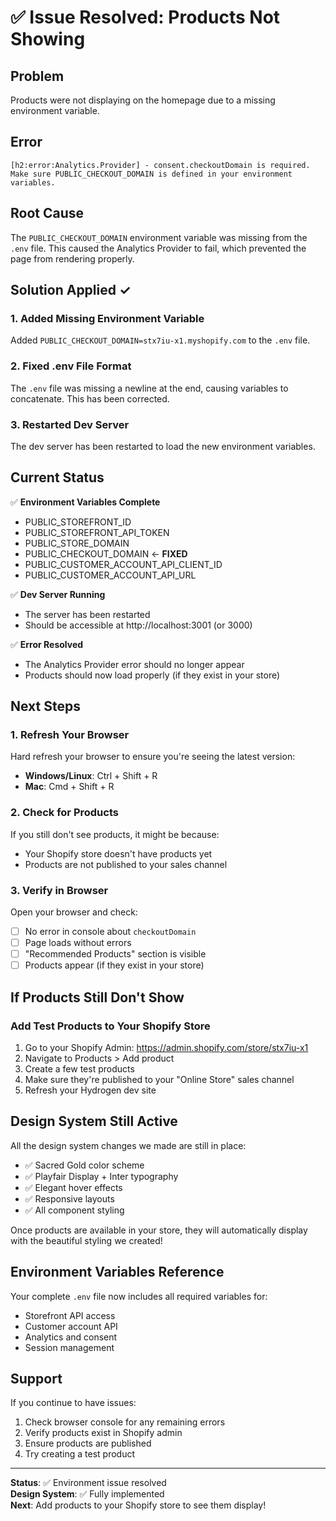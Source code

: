 # ✅ Issue Resolved: Products Not Showing

## Problem
Products were not displaying on the homepage due to a missing environment variable.

## Error
```
[h2:error:Analytics.Provider] - consent.checkoutDomain is required. 
Make sure PUBLIC_CHECKOUT_DOMAIN is defined in your environment variables.
```

## Root Cause
The `PUBLIC_CHECKOUT_DOMAIN` environment variable was missing from the `.env` file. This caused the Analytics Provider to fail, which prevented the page from rendering properly.

## Solution Applied ✓

### 1. Added Missing Environment Variable
Added `PUBLIC_CHECKOUT_DOMAIN=stx7iu-x1.myshopify.com` to the `.env` file.

### 2. Fixed .env File Format
The `.env` file was missing a newline at the end, causing variables to concatenate. This has been corrected.

### 3. Restarted Dev Server
The dev server has been restarted to load the new environment variables.

## Current Status

✅ **Environment Variables Complete**
- PUBLIC_STOREFRONT_ID
- PUBLIC_STOREFRONT_API_TOKEN
- PUBLIC_STORE_DOMAIN
- PUBLIC_CHECKOUT_DOMAIN ← **FIXED**
- PUBLIC_CUSTOMER_ACCOUNT_API_CLIENT_ID
- PUBLIC_CUSTOMER_ACCOUNT_API_URL

✅ **Dev Server Running**
- The server has been restarted
- Should be accessible at http://localhost:3001 (or 3000)

✅ **Error Resolved**
- The Analytics Provider error should no longer appear
- Products should now load properly (if they exist in your store)

## Next Steps

### 1. Refresh Your Browser
Hard refresh your browser to ensure you're seeing the latest version:
- **Windows/Linux**: Ctrl + Shift + R
- **Mac**: Cmd + Shift + R

### 2. Check for Products
If you still don't see products, it might be because:
- Your Shopify store doesn't have products yet
- Products are not published to your sales channel

### 3. Verify in Browser
Open your browser and check:
- [ ] No error in console about `checkoutDomain`
- [ ] Page loads without errors
- [ ] "Recommended Products" section is visible
- [ ] Products appear (if they exist in your store)

## If Products Still Don't Show

### Add Test Products to Your Shopify Store

1. Go to your Shopify Admin: https://admin.shopify.com/store/stx7iu-x1
2. Navigate to Products > Add product
3. Create a few test products
4. Make sure they're published to your "Online Store" sales channel
5. Refresh your Hydrogen dev site

## Design System Still Active

All the design system changes we made are still in place:
- ✅ Sacred Gold color scheme
- ✅ Playfair Display + Inter typography
- ✅ Elegant hover effects
- ✅ Responsive layouts
- ✅ All component styling

Once products are available in your store, they will automatically display with the beautiful styling we created!

## Environment Variables Reference

Your complete `.env` file now includes all required variables for:
- Storefront API access
- Customer account API
- Analytics and consent
- Session management

## Support

If you continue to have issues:
1. Check browser console for any remaining errors
2. Verify products exist in Shopify admin
3. Ensure products are published
4. Try creating a test product

---

**Status**: ✅ Environment issue resolved  
**Design System**: ✅ Fully implemented  
**Next**: Add products to your Shopify store to see them display!
